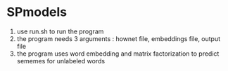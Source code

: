 # SPmodels
1. use run.sh to run the program
2. the program needs 3 arguments : hownet file, embeddings file, output file
3. the program uses word embedding and matrix factorization to predict sememes for unlabeled words
